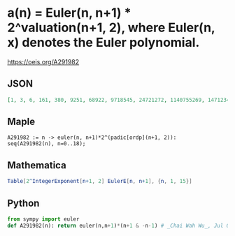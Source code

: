 # a\(n\) \= Euler\(n, n\+1\) \* 2^valuation\(n\+1, 2\), where Euler\(n, x\) denotes the Euler polynomial\.
https://oeis.org/A291982
## JSON
```JSON
[1, 3, 6, 161, 380, 9251, 68922, 9718545, 24721272, 1140755269, 14712346550, 1678097074579, 13104139232340, 889926827467887, 16319429252249970, 10286621696853755681, 27076409740571217392, 2427916115944458451025, 57728302956904672126062]
```
## Maple
```Maple
A291982 := n -> euler(n, n+1)*2^(padic[ordp](n+1, 2)):
seq(A291982(n), n=0..18);
```
## Mathematica
```Mathematica
Table[2^IntegerExponent[n+1, 2] EulerE[n, n+1], {n, 1, 15}]
```
## Python
```Python
from sympy import euler
def A291982(n): return euler(n,n+1)*(n+1 & -n-1) # _Chai Wah Wu_, Jul 07 2022
```
